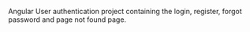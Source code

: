  Angular User authentication project containing the login, register, forgot password and page not found page.